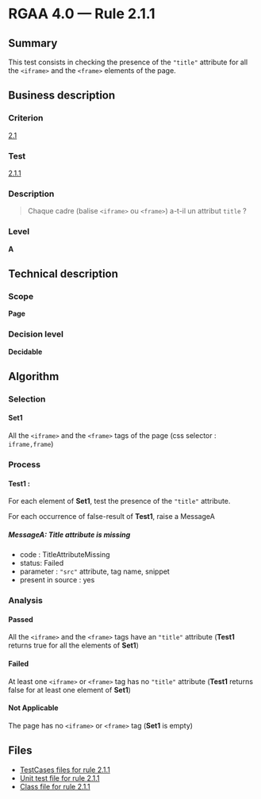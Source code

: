 # RGAA 4.0 — Rule 2.1.1

## Summary

This test consists in checking the presence of the `"title"` attribute 
for all the `<iframe>` and the `<frame>` elements of the page.

## Business description

### Criterion

[2.1](https://www.numerique.gouv.fr/publications/rgaa-accessibilite/methode/criteres/#crit-2-1)

### Test

[2.1.1](https://www.numerique.gouv.fr/publications/rgaa-accessibilite/methode/criteres/#test-2-1-1)

### Description

> Chaque cadre (balise `<iframe>` ou `<frame>`) a-t-il un attribut `title` ?

### Level

**A**


## Technical description

### Scope

**Page**

### Decision level

**Decidable**


## Algorithm

### Selection

#### Set1

All the `<iframe>`  and the `<frame>` tags of the page (css selector : `iframe,frame`)

### Process

#### Test1 :

For each element of **Set1**, test the presence of the `"title"` attribute.

For each occurrence of false-result of **Test1**, raise a MessageA

##### MessageA: Title attribute is missing

-   code : TitleAttributeMissing
-   status: Failed
-   parameter : `"src"` attribute, tag name, snippet
-   present in source : yes

### Analysis

#### Passed

All the `<iframe>` and the `<frame>` tags have an `"title"` attribute (**Test1** returns true for all the elements of **Set1**)

#### Failed

At least one `<iframe>` or `<frame>` tag has no `"title"` attribute (**Test1** returns false for at least one element of **Set1**)

#### Not Applicable

The page has no `<iframe>` or `<frame>` tag (**Set1** is empty)


## Files

- [TestCases files for rule 2.1.1](https://gitlab.com/asqatasun/Asqatasun/-/tree/master/rules/rules-rgaa4.0/src/test/resources/testcases/rgaa40/Rgaa40Rule020101/)
- [Unit test file for rule 2.1.1](https://gitlab.com/asqatasun/Asqatasun/-/blob/master/rules/rules-rgaa4.0/src/test/java/org/asqatasun/rules/rgaa40/Rgaa40Rule020101Test.java)
- [Class file for rule 2.1.1](https://gitlab.com/asqatasun/Asqatasun/-/blob/master/rules/rules-rgaa4.0/src/main/java/org/asqatasun/rules/rgaa40/Rgaa40Rule020101.java)
